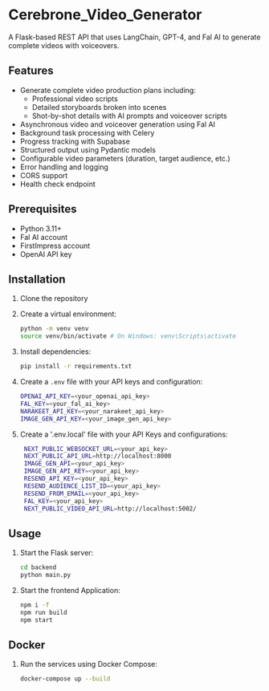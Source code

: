 # Cerebrone_Video_Generator

A Flask-based REST API that uses LangChain, GPT-4, and Fal AI to generate complete videos with voiceovers.

## Features

- Generate complete video production plans including:
  - Professional video scripts
  - Detailed storyboards broken into scenes
  - Shot-by-shot details with AI prompts and voiceover scripts
- Asynchronous video and voiceover generation using Fal AI
- Background task processing with Celery
- Progress tracking with Supabase
- Structured output using Pydantic models
- Configurable video parameters (duration, target audience, etc.)
- Error handling and logging
- CORS support
- Health check endpoint

## Prerequisites

- Python 3.11+
- Fal AI account
- FirstImpress account
- OpenAI API key

## Installation

1. Clone the repository
2. Create a virtual environment:
    ```bash
    python -m venv venv
    source venv/bin/activate # On Windows: venv\Scripts\activate
    ```
3. Install dependencies:
    ```bash
    pip install -r requirements.txt
    ```

4. Create a `.env` file with your API keys and configuration:
    ```bash
    OPENAI_API_KEY=<your_openai_api_key>
    FAL_KEY=<your_fal_ai_key>
    NARAKEET_API_KEY=<your_narakeet_api_key>
    IMAGE_GEN_API_KEY=<your_image_gen_api_key>
    ```
5. Create a '.env.local' file with your API Keys and configurations:
   ```bash
    NEXT_PUBLIC_WEBSOCKET_URL=<your_api_key>
    NEXT_PUBLIC_API_URL=http://localhost:8000
    IMAGE_GEN_API=<your_api_key>
    IMAGE_GEN_API_KEY=<your_api_key>
    RESEND_API_KEY=<your_api_key>
    RESEND_AUDIENCE_LIST_ID=<your_api_key>
    RESEND_FROM_EMAIL=<your_api_key>
    FAL_KEY=<your_api_key>
    NEXT_PUBLIC_VIDEO_API_URL=http://localhost:5002/
   ```

## Usage

1. Start the Flask server:
    ```bash
    cd backend
    python main.py
    ```
2. Start the frontend Application:

   ```bash
   npm i -f
   npm run build
   npm start
   ```


## Docker

1. Run the services using Docker Compose:
    ```bash
    docker-compose up --build
    ```




